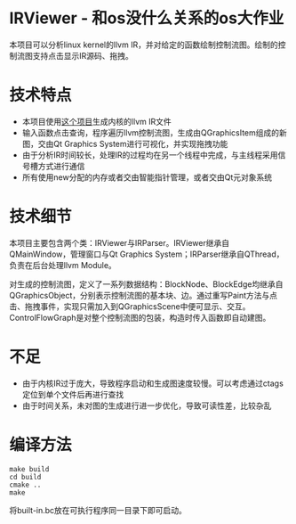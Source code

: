 # IRViewer - 和os没什么关系的os大作业

本项目可以分析linux kernel的llvm IR，并对给定的函数绘制控制流图。绘制的控制流图支持点击显示IR源码、拖拽。

# 技术特点

- 本项目使用[这个项目](https://github.com/ZHYfeng/Generate_Linux_Kernel_Bitcode)生成内核的llvm IR文件
- 输入函数点击查询，程序遍历llvm控制流图，生成由QGraphicsItem组成的新图，交由Qt Graphics System进行可视化，并实现拖拽功能
- 由于分析IR时间较长，处理IR的过程均在另一个线程中完成，与主线程采用信号槽方式进行通信
- 所有使用new分配的内存或者交由智能指针管理，或者交由Qt元对象系统

# 技术细节

本项目主要包含两个类：IRViewer与IRParser。IRViewer继承自QMainWindow，管理窗口与Qt Graphics System；IRParser继承自QThread，负责在后台处理llvm Module。

对生成的控制流图，定义了一系列数据结构：BlockNode、BlockEdge均继承自QGraphicsObject，分别表示控制流图的基本块、边。通过重写Paint方法与点击、拖拽事件，实现只需加入到QGraphicsScene中便可显示、交互。ControlFlowGraph是对整个控制流图的包装，构造时传入函数即自动建图。

# 不足

- 由于内核IR过于庞大，导致程序启动和生成图速度较慢。可以考虑通过ctags定位到单个文件后再进行查找
- 由于时间关系，未对图的生成进行进一步优化，导致可读性差，比较杂乱

# 编译方法

```
make build
cd build
cmake ..
make
```

将built-in.bc放在可执行程序同一目录下即可启动。
